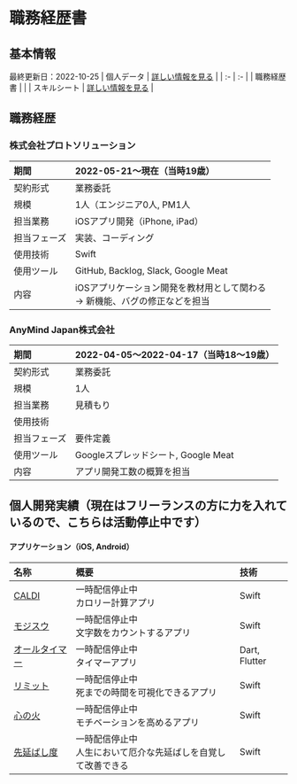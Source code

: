 # 職務経歴書
## 基本情報
最終更新日：2022-10-25
| 個人データ | [詳しい情報を見る](/personal-data.md) |
| :- | :- |
| 職務経歴書 |  |
| スキルシート | [詳しい情報を見る](/skill-sheet.md) |

## 職務経歴
<!--
### 社名
| 期間  | 2022-00-00〜2022-00-00（当時19歳） |
| :- | :- |
| 契約形式 | 業務委託, 正社員 |
| 規模 | 1人（エンジニア0人, BE0人, PO0人, PM0人, デザイナー0人 |
| 担当業務 | アプリ開発, フロントエンド, サーバーサイド |
| 担当フェーズ | 要件定義, 設計, 実装、コーディング, テスト, 運用・保守 |
| 使用技術 |  |
| 使用ツール | GitHub, Backlog, Slack, Googleスプレッドシート, Google Meat |
| 内容 | iOSアプリケーション開発を教材用として関わる<br>→ 新機能、バグの修正などを担当 |
-->
### 株式会社プロトソリューション
| 期間  | 2022-05-21〜現在（当時19歳） |
| :- | :- |
| 契約形式 | 業務委託 |
| 規模 | 1人（エンジニア0人, PM1人 |
| 担当業務 | iOSアプリ開発（iPhone, iPad） |
| 担当フェーズ | 実装、コーディング |
| 使用技術 | Swift |
| 使用ツール | GitHub, Backlog, Slack, Google Meat |
| 内容 | iOSアプリケーション開発を教材用として関わる<br>→ 新機能、バグの修正などを担当 |

### AnyMind Japan株式会社
| 期間  | 2022-04-05〜2022-04-17（当時18〜19歳） |
| :- | :- |
| 契約形式 | 業務委託 |
| 規模 | 1人 |
| 担当業務 | 見積もり |
| 使用技術 |  |
| 担当フェーズ | 要件定義 |
| 使用ツール | Googleスプレッドシート, Google Meat |
| 内容 | アプリ開発工数の概算を担当 |

## 個人開発実績（現在はフリーランスの方に力を入れているので、こちらは活動停止中です）
  #### アプリケーション（iOS, Android）
  | 名称 | 概要 | 技術 |
  | :- | :- | :- |
  | [CALDI](xxx) | 一時配信停止中<br>カロリー計算アプリ | Swift |
  | [モジスウ](xxx) | 一時配信停止中<br>文字数をカウントするアプリ | Swift |
  | [オールタイマー](xxx) | 一時配信停止中<br>タイマーアプリ | Dart, Flutter |
  | [リミット](xxx) | 一時配信停止中<br>死までの時間を可視化できるアプリ | Swift |
  | [心の火](xxx) | 一時配信停止中<br>モチベーションを高めるアプリ | Swift |
  | [先延ばし度](xxx) | 一時配信停止中<br>人生において厄介な先延ばしを自覚して改善できる | Swift |
  
  
